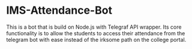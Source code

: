 # IMS-Attendance-Bot
This is a bot that is build on Node.js with Telegraf API wrapper. Its core functionality is to allow the students to access their attendance from the telegram bot with ease instead of the irksome path on the college portal.
